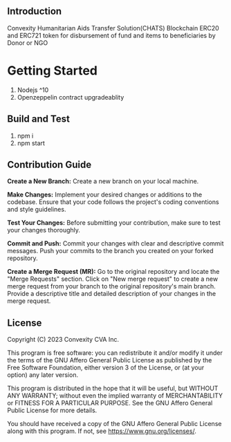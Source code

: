 ## Introduction 
Convexity Humanitarian Aids Transfer Solution(CHATS) Blockchain ERC20 and ERC721 token for disbursement of fund and items to beneficiaries by Donor or NGO

# Getting Started
1.	Nodejs ^10
2.	Openzeppelin contract upgradeablity

## Build and Test
1. npm i
2. npm start 

## Contribution Guide
**Create a New Branch:**
Create a new branch on your local machine.

**Make Changes:**
Implement your desired changes or additions to the codebase.
Ensure that your code follows the project's coding conventions and style guidelines.

**Test Your Changes:**
Before submitting your contribution, make sure to test your changes thoroughly.

**Commit and Push:**
Commit your changes with clear and descriptive commit messages.
Push your commits to the branch you created on your forked repository.

**Create a Merge Request (MR):**
Go to the original repository and locate the "Merge Requests" section.
Click on "New merge request" to create a new merge request from your branch to the original repository's main branch.
Provide a descriptive title and detailed description of your changes in the merge request.

## License
Copyright (C) 2023  Convexity CVA Inc.

This program is free software: you can redistribute it and/or modify it under the terms of the GNU Affero General Public License as published by the Free Software Foundation, either version 3 of the License, or (at your option) any later version.

This program is distributed in the hope that it will be useful, but WITHOUT ANY WARRANTY; without even the implied warranty of MERCHANTABILITY or FITNESS FOR A PARTICULAR PURPOSE.  See the GNU Affero General Public License for more details.

You should have received a copy of the GNU Affero General Public License along with this program.  If not, see <https://www.gnu.org/licenses/>.
